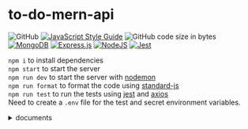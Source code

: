# to-do-mern-api

![GitHub](https://img.shields.io/github/license/renatocfrancisco/to-do-mern-api)
[![JavaScript Style Guide](https://img.shields.io/badge/code_style-standard-brightgreen.svg)](https://standardjs.com)
![GitHub code size in bytes](https://img.shields.io/github/languages/code-size/renatocfrancisco/to-do-mern-api)
[![MongoDB](https://img.shields.io/badge/MongoDB-%234ea94b.svg?style=flat&logo=mongodb&logoColor=white)](https://mongoosejs.com/)
[![Express.js](https://img.shields.io/badge/Express.js-%23404d59.svg?style=flat&logo=express&logoColor=%2361DAFB)](https://expressjs.com/)
[![NodeJS](https://img.shields.io/badge/Node.js-6DA55F?style=flat&logo=node.js&logoColor=white)](https://nodejs.org/en)
[![Jest](https://img.shields.io/badge/-Jest-%2399425b?style=flat&logo=jest&logoColor=white)](https://jestjs.io/)

`npm i` to install dependencies <br>
`npm start` to start the server <br>
`npm run dev` to start the server with [nodemon](https://nodemon.io/) <br>
`npm run format` to format the code using [standard-js](https://standardjs.com/) <br>
`npm run test` to run the tests using [jest](https://jestjs.io/) and [axios](https://axios-http.com/) <br>
Need to create a `.env` file for the test and secret environment variables. <br>

<details>
<summary>documents</summary>

### user

```json
{
  "username": "String",
  "password": "String",
  "admin": Boolean
}
```

### task

```json
{
  "user": ObjectId,
  "task": "String",
  "priority": "String",
  "status": "String"
}
```

</details>

